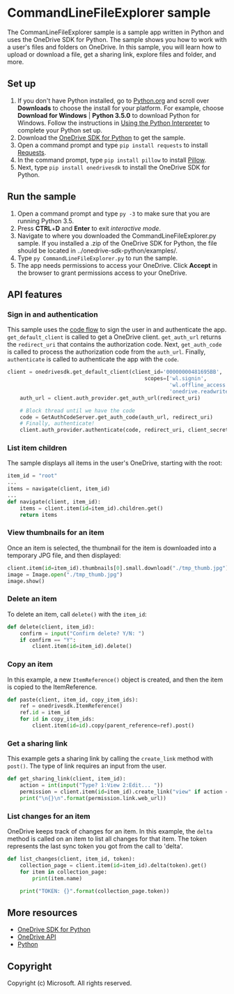 # CommandLineFileExplorer sample 

The CommanLineFileExplorer sample is a sample app written in Python and uses the OneDrive SDK for Python. 
The sample shows you how to work with a user's files and folders on OneDrive. In this sample, you will learn how to upload or download a file, get a sharing link, explore files and folder, and more. 

## Set up

1. If you don't have Python installed, go to [Python.org](http://python.org) and scroll over **Downloads** to choose the install for your platform. For example, choose **Download for Windows** | **Python 3.5.0** to download Python for Windows. Follow the instructions in [Using the Python Interpreter](https://docs.python.org/3/tutorial/interpreter.html) to complete your Python set up.
2. Download the [OneDrive SDK for Python](https://github.com/OneDrive/onedrive-sdk-python/) to get the sample.
3. Open a command prompt and type `pip install requests` to install [Requests](http://docs.python-requests.org/en/latest/).
4. In the command prompt, type `pip install pillow` to install [Pillow](https://pypi.python.org/pypi/Pillow/3.0.0).
5. Next, type `pip install onedrivesdk` to install the OneDrive SDK for Python. 

## Run the sample

1. Open a command prompt and type `py -3` to make sure that you are running Python 3.5.
2. Press **CTRL**+**D** and **Enter** to exit _interactive mode_.
3. Navigate to where you downloaded the CommandLineFileExplorer.py sample. If you installed a .zip of the OneDrive SDK for Python, the file should be located in ../onedrive-sdk-python/examples/.
4. Type `py CommandLineFileExplorer.py` to run the sample.
5. The app needs permissions to access your OneDrive. Click **Accept** in the browser to grant permissions access to your OneDrive.

## API features

### Sign in and authentication

This sample uses the [code flow](https://dev.onedrive.com/auth/msa_oauth.htm#code-flow) to sign the user in and authenticate the app. `get_default_client` is called to get a OneDrive client. `get_auth_url` returns the `redirect_uri` that contains the authorization code. Next, `get_auth_code` is called to process the authorization code from the `auth_url`. Finally, `authenticate` is called to authenticate the app with the `code`.

```python
client = onedrivesdk.get_default_client(client_id='00000000481695BB',
                                            scopes=['wl.signin',
                                                    'wl.offline_access',
                                                    'onedrive.readwrite'])
    auth_url = client.auth_provider.get_auth_url(redirect_uri)

    # Block thread until we have the code
    code = GetAuthCodeServer.get_auth_code(auth_url, redirect_uri)
    # Finally, authenticate!
    client.auth_provider.authenticate(code, redirect_uri, client_secret)
```

### List item children

The sample displays all items in the user's OneDrive, starting with the root:

```python
item_id = "root"
...
items = navigate(client, item_id)
...
def navigate(client, item_id):
    items = client.item(id=item_id).children.get()
    return items
```
### View thumbnails for an item

Once an item is selected, the thumbnail for the item is downloaded into a temporary JPG file, and then displayed:

```python
client.item(id=item_id).thumbnails[0].small.download("./tmp_thumb.jpg")
image = Image.open("./tmp_thumb.jpg")
image.show()
```

### Delete an item

To delete an item, call `delete()` with the `item_id`:

```python
def delete(client, item_id):
    confirm = input("Confirm delete? Y/N: ")
    if confirm == "Y":
        client.item(id=item_id).delete()
```

### Copy an item

In this example, a new `ItemReference()` object is created, and then the item is copied to the ItemReference.  

```python
def paste(client, item_id, copy_item_ids):
    ref = onedrivesdk.ItemReference()
    ref.id = item_id
    for id in copy_item_ids:
        client.item(id=id).copy(parent_reference=ref).post()
```

### Get a sharing link

This example gets a sharing link by calling the `create_link` method with `post()`. The type of link requires an input from the user.

```python
def get_sharing_link(client, item_id):
    action = int(input("Type? 1:View 2:Edit... "))
    permission = client.item(id=item_id).create_link("view" if action == 1 else "edit").post()
    print("\n{}\n".format(permission.link.web_url))
```

### List changes for an item

OneDrive keeps track of changes for an item. In this example, the `delta` method is called on an item to list all changes for that item. The token represents the last sync token you got from the call to 'delta'.

```python
def list_changes(client, item_id, token):
    collection_page = client.item(id=item_id).delta(token).get()
    for item in collection_page:
        print(item.name)

    print("TOKEN: {}".format(collection_page.token))
```

## More resources

* [OneDrive SDK for Python](https://github.com/OneDrive/onedrive-sdk-python/)
* [OneDrive API](https://dev.onedrive.com)
* [Python](https://python.org)

## Copyright

Copyright (c) Microsoft. All rights reserved.
